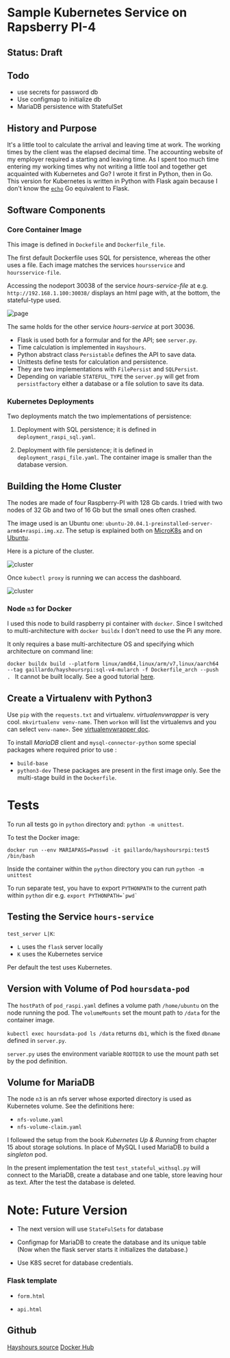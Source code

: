 # Sample Kubernetes Service on Rapsberry PI-4

## Status: Draft

## Todo

- use secrets for password db
- Use configmap to initialize db
- MariaDB persistence with StatefulSet

## History and Purpose

It's a little tool to calculate the arrival and leaving
time at work.
The working times by the client was the elapsed decimal time.
The accounting website of
my employer required a starting
and leaving time. As I spent too much time
entering my working times why not writing a little tool
and together get acquainted with Kubernetes and Go?
I wrote it first in Python, then in Go. This version for Kubernetes
is written in Python with Flask again because I don't know
the [`echo`](https://github.com/labstack/echo) Go equivalent
to Flask.

## Software Components

### Core Container Image

This image is defined in `Dockefile` and `Dockerfile_file`.

The first default Dockerfile uses SQL for persistence, whereas the other
uses a file. Each image matches the services `hoursservice` and
`hoursservice-file`.

Accessing the nodeport 30038 of the service *hours-service-file*
at e.g. `http://192.168.1.100:30038/` displays an html page with,
at the bottom, the stateful-type used.


![page](html.png)

The same holds for the other service *hours-service* at port 30036.

- Flask is used both for a formular and for the API; see `server.py`.
- Time calculation is implemented in `Hayshours`.
- Python abstract class `Persistable` defines the API to save data.
- Unittests define tests for calculation and persistence.
- They are two implementations with `FilePersist` and `SQLPersist`.
- Depending on variable `STATEFUL_TYPE` the `server.py`
  will get from `persistfactory` either a database or a
  file solution to save its data.

### Kubernetes Deployments

Two deployments match the two implementations of persistence:

1. Deployment with SQL persistence; it is defined in
   `deployment_raspi_sql.yaml`.

2. Deployment with file persistence; it is defined in
   `deployment_raspi_file.yaml`. The container image is smaller
   than the database version.

## Building the Home Cluster

The nodes are made of four Raspberry-PI with 128 Gb cards.
I tried with two nodes of 32 Gb and two of 16 Gb but the
small ones often crashed.

The image used is an Ubuntu one: `ubuntu-20.04.1-preinstalled-server-arm64+raspi.img.xz`.
The setup is explained both on [MicroK8s](https://microk8s.io/)
and on [Ubuntu](https://ubuntu.com/tutorials/how-to-kubernetes-cluster-on-raspberry-pi#1-overview).

Here is a picture of the cluster.

![cluster](rpi-cluster.jpg)

Once `kubectl proxy` is running we can access the dashboard.

![cluster](dashboard.png)


### Node `n3` for Docker

I used this node to build raspberry pi container with `docker`.
Since I switched to multi-architecture with `docker buildx` 
I don't need to use the Pi any more.

It only requires a base multi-architecture OS and specifying
which architecture on command line:

``docker buildx build --platform linux/amd64,linux/arm/v7,linux/aarch64 --tag gaillardo/hayshoursrpi:sql-v4-mularch -f Dockerfile_arch --push .
``
It cannot be built locally. See a good tutorial [here](https://starkandwayne.com/blog/building-docker-images-for-kubernetes-on-arm/).

## Create a Virtualenv with Python3

Use `pip` with the `requests.txt` and virtualenv. *virtualenvwrapper* is very cool.
`mkvirtualenv venv-name`.
Then `workon` will list the virtualenvs and you can select `venv-name>`. See [virtualenvwrapper doc](https://virtualenvwrapper.readthedocs.io/en/latest/).

To install *MariaDB* client and `mysql-connector-python`
some special packages where required prior to use :
- `build-base`
- `python3-dev`
These packages are present in the first image only.
See the multi-stage build in the `Dockerfile`.

# Tests

To run all tests go in `python` directory and: `python -m unittest`.

To test the Docker image:

`docker run --env MARIAPASS=Passwd -it gaillardo/hayshoursrpi:test5 /bin/bash`

Inside the container within the `python` directory you
can run `python -m unittest`

To run separate test, you have to export `PYTHONPATH`
to the current path within `python` dir e.g. ``export PYTHONPATH=`pwd` ``

## Testing  the Service  `hours-service`

`test_server L|K`:

- `L` uses the `flask` server locally
- `K` uses the Kubernetes service

Per default the test uses Kubernetes.

## Version with Volume of Pod `hoursdata-pod`

The `hostPath` of `pod_raspi.yaml` defines a volume path `/home/ubuntu`
on the node running the pod. The `volumeMounts` set the mount
path to `/data` for the container image.

`kubectl exec hoursdata-pod ls /data` returns `db1`, which is the
fixed `dbname` defined in `server.py`.

`server.py` uses the environment variable `ROOTDIR` to use the
mount path set by the pod definition.

## Volume for MariaDB

The node `n3` is an nfs server whose exported directory is used as
Kubernetes volume. See the definitions here:
- `nfs-volume.yaml`
- `nfs-volume-claim.yaml`

I followed the setup from the book *Kubernetes Up & Running* from chapter
15 about storage solutions. In place of MySQL I used MariaDB to build
a *singleton* pod.

In the present implementation the test `test_stateful_withsql.py` will
connect to the MariaDB, create a database and one table, store leaving
hour as text. After the test the database is deleted.

# Note: Future Version

- The next version will use `StateFulSets` for database

- Configmap for MariaDB to create the database and its unique table
  (Now when the flask server starts it initializes the database.)

- Use K8S secret for database credentials.

### Flask template

- `form.html`

- `api.html`

## Github

[Hayshours source](https://github.com/OlivierGaillard/hayshoursrpi)
[Docker Hub](https://hub.docker.com/repository/docker/gaillardo/hayshoursrpi)
